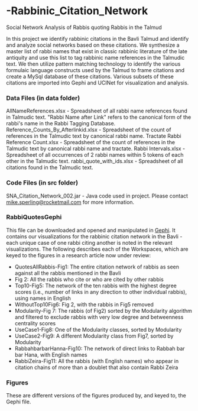 # -Rabbinic_Citation_Network
Social Network Analysis of Rabbis quoting Rabbis in the Talmud

In this project we identify rabbinic citations in the Bavli Talmud and identify and analyze social networks based on these citations.  We synthesize a master list of rabbi names that exist in classic rabbinic literature of the late antiquity and use this list to tag rabbinic name references in the Talmudic text.  We then utilize  pattern matching technology to identify the various formulaic language constructs used by the Talmud to frame citations and create a MySql database of these citations.  Various subsets of these citations are imported into Gephi and UCINet for visualization and analysis.

### Data Files (in data folder)

AllNameReferences.xlsx - Spreadsheet of all rabbi name references found in Talmudic text. "Rabbi Name after Link" refers to the canonical form of the rabbi's name in the Rabbi Tagging Database.
Reference_Counts_By_Afterlinkid.xlsx - Spreadsheet of the count of references in the Talmudic text by canonical rabbi name.
Tractate Rabbi Reference Count.xlsx - Spreadsheet of the count of references in the Talmudic text by canonical rabbi name and tractate.
Rabbi Intervals.xlsx - Spreadsheet of all occurrences of 2 rabbi names within 5 tokens of each other in the Talmudic text.
rabbi_quote_with_ids.xlsx - Spreadsheet of all citations found in the Talmudic text.

### Code Files (in src folder)

SNA_Citation_Network_002.jar - Java code used in project.  Please contact mike.sperling@rocketmail.com for more information.

### RabbiQuotesGephi

This file can be downloaded and opened and manipulated in [Gephi](https://gephi.org/).  It contains our visualizations for the rabbinic citation network in the Bavli - each unique case of one rabbi citing another is noted in the relevant visualizations.  The following describes each of the Workspaces, which are keyed to the figures in a research article now under review:

- QuotesAllRabbis-Fig1: The entire citation network of rabbis as seen against all the rabbis mentioned in the Bavli
- Fig 2:  All the rabbis who cite or who are cited by other rabbis
- Top10-Fig5:  The network of the ten rabbis with the highest degree scores (i.e., number of links in any direction to other individual rabbis), using names in English
- WithoutTop10Fig6: Fig 2, with the rabbis in Fig5 removed
- Modularity-Fig 7:  The rabbis (of Fig2) sorted by the Modularity algorithm and filtered to exclude rabbis with very low degree and betweenness centrality scores
- UseCase1-Fig8: One of the Modularity classes, sorted by Modularity
- UseCase2-Fig9:  A different Modularity class from Fig7, sorted by Modularity
- RabbahbarbarHanna-Fig10:  The network of direct links to Rabbah bar bar Hana, with English names
- RabbiZeira-Fig11: All the rabbis (with English names) who appear in citation chains of more than a doublet that also contain Rabbi Zeira

### Figures

These are different versions of the figures produced by, and keyed to, the Gephi file.